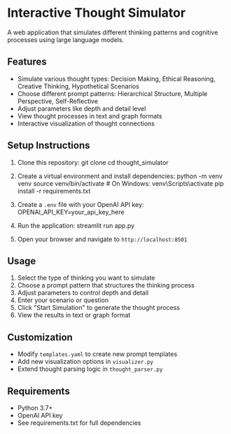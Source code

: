 # Interactive Thought Simulator

A web application that simulates different thinking patterns and cognitive processes using large language models.

## Features

- Simulate various thought types: Decision Making, Ethical Reasoning, Creative Thinking, Hypothetical Scenarios
- Choose different prompt patterns: Hierarchical Structure, Multiple Perspective, Self-Reflective
- Adjust parameters like depth and detail level
- View thought processes in text and graph formats
- Interactive visualization of thought connections

## Setup Instructions

1. Clone this repository:
git clone <repository-url>
cd thought_simulator

2. Create a virtual environment and install dependencies:
python -m venv venv
source venv/bin/activate  # On Windows: venv\Scripts\activate
pip install -r requirements.txt

3. Create a `.env` file with your OpenAI API key:
OPENAI_API_KEY=your_api_key_here

4. Run the application:
streamlit run app.py

5. Open your browser and navigate to `http://localhost:8501`

## Usage

1. Select the type of thinking you want to simulate
2. Choose a prompt pattern that structures the thinking process
3. Adjust parameters to control depth and detail
4. Enter your scenario or question
5. Click "Start Simulation" to generate the thought process
6. View the results in text or graph format

## Customization

- Modify `templates.yaml` to create new prompt templates
- Add new visualization options in `visualizer.py`
- Extend thought parsing logic in `thought_parser.py`

## Requirements

- Python 3.7+
- OpenAI API key
- See requirements.txt for full dependencies